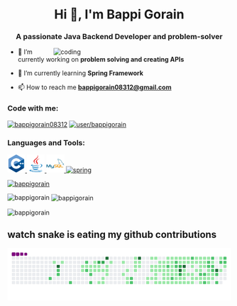
<h1 align="center">Hi 👋, I'm Bappi Gorain</h1>
<h3 align="center">A passionate Java Backend Developer and problem-solver</h3>

<img align="right" alt="coding" width="400" src="https://user-images.githubusercontent.com/74038190/229223263-cf2e4b07-2615-4f87-9c38-e37600f8381a.gif">



- 🔭 I’m currently working on **problem solving and creating APIs**

- 🌱 I’m currently learning **Spring Framework**

- 📫 How to reach me **bappigorain08312@gmail.com**

<h3 align="left">Code with me:</h3>
<p align="left">
<a href="https://www.hackerrank.com/bappigorain08312" target="blank"><img align="center" src="https://raw.githubusercontent.com/rahuldkjain/github-profile-readme-generator/master/src/images/icons/Social/hackerrank.svg" alt="bappigorain08312" height="30" width="40" /></a>
<a href="https://www.geeksforgeeks.org/user/bappigorain/" target="blank"><img align="center" src="https://raw.githubusercontent.com/rahuldkjain/github-profile-readme-generator/master/src/images/icons/Social/geeks-for-geeks.svg" alt="user/bappigorain" height="30" width="40" /></a>
</p>

<h3 align="left">Languages and Tools:</h3>
<p align="left"> <a href="https://www.w3schools.com/cpp/" target="_blank" rel="noreferrer"> <img src="https://raw.githubusercontent.com/devicons/devicon/master/icons/cplusplus/cplusplus-original.svg" alt="cplusplus" width="40" height="40"/> </a> <a href="https://www.java.com" target="_blank" rel="noreferrer"> <img src="https://raw.githubusercontent.com/devicons/devicon/master/icons/java/java-original.svg" alt="java" width="40" height="40"/> </a> <a href="https://www.mysql.com/" target="_blank" rel="noreferrer"> <img src="https://raw.githubusercontent.com/devicons/devicon/master/icons/mysql/mysql-original-wordmark.svg" alt="mysql" width="40" height="40"/> </a> <a href="https://spring.io/" target="_blank" rel="noreferrer"> <img src="https://www.vectorlogo.zone/logos/springio/springio-icon.svg" alt="spring" width="40" height="40"/> </a> </p>

<p align="left"> <a href="https://github.com/ryo-ma/github-profile-trophy"><img src="https://github-profile-trophy.vercel.app/?username=bappigorain" alt="bappigorain" /></a> </p>




<p><img align="left" src="https://github-readme-stats.vercel.app/api/top-langs?username=bappigorain&show_icons=true&locale=en&layout=compact" alt="bappigorain" /></p>

<p>&nbsp;<img align="center" src="https://github-readme-stats.vercel.app/api?username=bappigorain&show_icons=true&locale=en" alt="bappigorain" /></p>

<p><img align="center" src="https://github-readme-streak-stats.herokuapp.com/?user=bappigorain&" alt="bappigorain" /> </p>



## watch snake is eating my github contributions

![snake gif](https://github.com/BappiGorain/BappiGorain/blob/output/github-contribution-grid-snake.gif)

<!--
**BappiGorain/BappiGorain** is a ✨ _special_ ✨ repository because its `README.md` (this file) appears on your GitHub profile.

Here are some ideas to get you started:

- 🔭 I’m currently working on ...
- 🌱 I’m currently learning ...
- 👯 I’m looking to collaborate on ...
- 🤔 I’m looking for help with ...
- 💬 Ask me about ...
- 📫 How to reach me: ...
- 😄 Pronouns: ...
- ⚡ Fun fact: ...
-->
